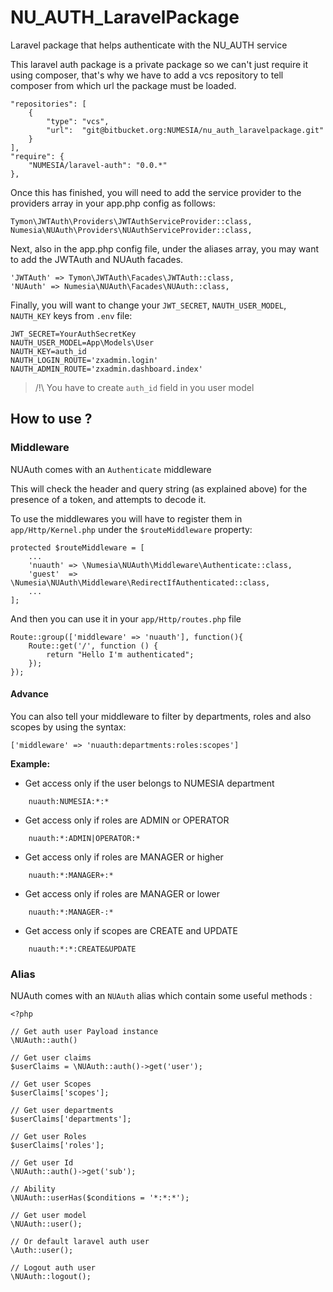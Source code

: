 # NU_AUTH_LaravelPackage

Laravel package that helps authenticate with the NU_AUTH service

This laravel auth package is a private package so we can't just require it using composer, that's why we have to add a vcs repository to tell
composer from which url the package must be loaded.

    "repositories": [
        {
            "type": "vcs",
            "url":  "git@bitbucket.org:NUMESIA/nu_auth_laravelpackage.git"
        }
    ],
    "require": {
        "NUMESIA/laravel-auth": "0.0.*"
    },


Once this has finished, you will need to add the service provider to the providers array in your app.php config as follows:

    Tymon\JWTAuth\Providers\JWTAuthServiceProvider::class,
    Numesia\NUAuth\Providers\NUAuthServiceProvider::class,

Next, also in the app.php config file, under the aliases array, you may want to add the JWTAuth and NUAuth facades.

    'JWTAuth' => Tymon\JWTAuth\Facades\JWTAuth::class,
    'NUAuth' => Numesia\NUAuth\Facades\NUAuth::class,

Finally, you will want to change your `JWT_SECRET`, `NAUTH_USER_MODEL`, `NAUTH_KEY` keys from `.env` file:

    JWT_SECRET=YourAuthSecretKey
    NAUTH_USER_MODEL=App\Models\User
    NAUTH_KEY=auth_id
    NAUTH_LOGIN_ROUTE='zxadmin.login'
    NAUTH_ADMIN_ROUTE='zxadmin.dashboard.index'

> /!\ You have to create `auth_id` field in you user model

## How to use ?

### Middleware

NUAuth comes with an `Authenticate` middleware

This will check the header and query string (as explained above) for the presence of a token, and attempts to decode it.

To use the middlewares you will have to register them in `app/Http/Kernel.php` under the `$routeMiddleware` property:

    protected $routeMiddleware = [
        ...
        'nuauth' => \Numesia\NUAuth\Middleware\Authenticate::class,
        'guest'  => \Numesia\NUAuth\Middleware\RedirectIfAuthenticated::class,
        ...
    ];

And then you can use it in your `app/Http/routes.php` file

    Route::group(['middleware' => 'nuauth'], function(){
        Route::get('/', function () {
            return "Hello I'm authenticated";
        });
    });

#### Advance

You can also tell your middleware to filter by departments, roles and also scopes by using the syntax:

```
['middleware' => 'nuauth:departments:roles:scopes']
```

**Example:**

- Get access only if the user belongs to NUMESIA department

```
    nuauth:NUMESIA:*:*
```

- Get access only if roles are ADMIN or OPERATOR

```
    nuauth:*:ADMIN|OPERATOR:*
```

- Get access only if roles are MANAGER or higher

```
    nuauth:*:MANAGER+:*
```

- Get access only if roles are MANAGER or lower

```
    nuauth:*:MANAGER-:*
```

- Get access only if scopes are CREATE and UPDATE

```
    nuauth:*:*:CREATE&UPDATE
```


### Alias

NUAuth comes with an `NUAuth` alias which contain some useful methods :

    <?php

    // Get auth user Payload instance
    \NUAuth::auth()

    // Get user claims
    $userClaims = \NUAuth::auth()->get('user');

    // Get user Scopes
    $userClaims['scopes'];

    // Get user departments
    $userClaims['departments'];

    // Get user Roles
    $userClaims['roles'];

    // Get user Id
    \NUAuth::auth()->get('sub');

    // Ability
    \NUAuth::userHas($conditions = '*:*:*');

    // Get user model
    \NUAuth::user();

    // Or default laravel auth user
    \Auth::user();

    // Logout auth user
    \NUAuth::logout();

